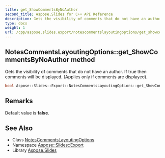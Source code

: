 ```yaml
---
title: get_ShowCommentsByNoAuthor
second_title: Aspose.Slides for C++ API Reference
description: Gets the visibility of comments that do not have an author. If true then comments will be displayed. (Applies only if comments are displayed).
type: docs
weight: 1
url: /cpp/aspose.slides.export/notescommentslayoutingoptions/get_showcommentsbynoauthor/
---
```

## NotesCommentsLayoutingOptions::get_ShowCommentsByNoAuthor method


Gets the visibility of comments that do not have an author. If true then comments will be displayed. (Applies only if comments are displayed).

```cpp
bool Aspose::Slides::Export::NotesCommentsLayoutingOptions::get_ShowCommentsByNoAuthor() override
```

## Remarks


Default value is **false**. 
## See Also

* Class [NotesCommentsLayoutingOptions](../)
* Namespace [Aspose::Slides::Export](../../)
* Library [Aspose.Slides](../../../)
